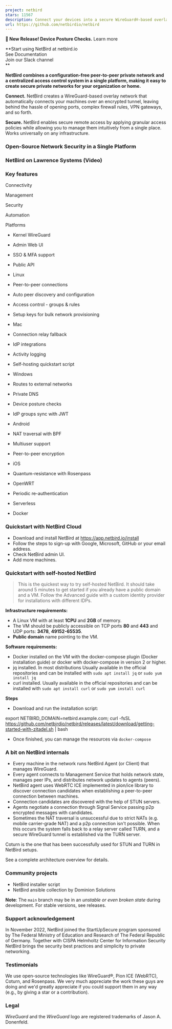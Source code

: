 ```yaml
---
project: netbird
stars: 11567
description: Connect your devices into a secure WireGuard®-based overlay network with SSO, MFA and granular access controls.
url: https://github.com/netbirdio/netbird
---
```


**🐣 New Release! Device Posture Checks.** Learn more

  

  
  

**Start using NetBird at netbird.io  
See Documentation  
Join our Slack channel  
**

  

**NetBird combines a configuration-free peer-to-peer private network and a centralized access control system in a single platform, making it easy to create secure private networks for your organization or home.**

**Connect.** NetBird creates a WireGuard-based overlay network that automatically connects your machines over an encrypted tunnel, leaving behind the hassle of opening ports, complex firewall rules, VPN gateways, and so forth.

**Secure.** NetBird enables secure remote access by applying granular access policies while allowing you to manage them intuitively from a single place. Works universally on any infrastructure.

### Open-Source Network Security in a Single Platform

### NetBird on Lawrence Systems (Video)

### Key features

Connectivity

Management

Security

Automation

Platforms

-   Kernel WireGuard

-   Admin Web UI

-   SSO & MFA support

-   Public API

-   Linux

-   Peer-to-peer connections

-   Auto peer discovery and configuration

-   Access control - groups & rules

-   Setup keys for bulk network provisioning

-   Mac

-   Connection relay fallback

-   IdP integrations

-   Activity logging

-   Self-hosting quickstart script

-   Windows

-   Routes to external networks

-   Private DNS

-   Device posture checks

-   IdP groups sync with JWT

-   Android

-   NAT traversal with BPF

-   Multiuser support

-   Peer-to-peer encryption

-   iOS

-   Quantum-resistance with Rosenpass

-   OpenWRT

-   Periodic re-authentication

-   Serverless

-   Docker

### Quickstart with NetBird Cloud

-   Download and install NetBird at https://app.netbird.io/install
-   Follow the steps to sign-up with Google, Microsoft, GitHub or your email address.
-   Check NetBird admin UI.
-   Add more machines.

### Quickstart with self-hosted NetBird

> This is the quickest way to try self-hosted NetBird. It should take around 5 minutes to get started if you already have a public domain and a VM. Follow the Advanced guide with a custom identity provider for installations with different IDPs.

**Infrastructure requirements:**

-   A Linux VM with at least **1CPU** and **2GB** of memory.
-   The VM should be publicly accessible on TCP ports **80** and **443** and UDP ports: **3478**, **49152-65535**.
-   **Public domain** name pointing to the VM.

**Software requirements:**

-   Docker installed on the VM with the docker-compose plugin (Docker installation guide) or docker with docker-compose in version 2 or higher.
-   jq installed. In most distributions Usually available in the official repositories and can be installed with `sudo apt install jq` or `sudo yum install jq`
-   curl installed. Usually available in the official repositories and can be installed with `sudo apt install curl` or `sudo yum install curl`

**Steps**

-   Download and run the installation script:

export NETBIRD\_DOMAIN=netbird.example.com; curl -fsSL https://github.com/netbirdio/netbird/releases/latest/download/getting-started-with-zitadel.sh | bash

-   Once finished, you can manage the resources via `docker-compose`

### A bit on NetBird internals

-   Every machine in the network runs NetBird Agent (or Client) that manages WireGuard.
-   Every agent connects to Management Service that holds network state, manages peer IPs, and distributes network updates to agents (peers).
-   NetBird agent uses WebRTC ICE implemented in pion/ice library to discover connection candidates when establishing a peer-to-peer connection between machines.
-   Connection candidates are discovered with the help of STUN servers.
-   Agents negotiate a connection through Signal Service passing p2p encrypted messages with candidates.
-   Sometimes the NAT traversal is unsuccessful due to strict NATs (e.g. mobile carrier-grade NAT) and a p2p connection isn't possible. When this occurs the system falls back to a relay server called TURN, and a secure WireGuard tunnel is established via the TURN server.

Coturn is the one that has been successfully used for STUN and TURN in NetBird setups.

See a complete architecture overview for details.

### Community projects

-   NetBird installer script
-   NetBird ansible collection by Dominion Solutions

**Note**: The `main` branch may be in an _unstable or even broken state_ during development. For stable versions, see releases.

### Support acknowledgement

In November 2022, NetBird joined the StartUpSecure program sponsored by The Federal Ministry of Education and Research of The Federal Republic of Germany. Together with CISPA Helmholtz Center for Information Security NetBird brings the security best practices and simplicity to private networking.

### Testimonials

We use open-source technologies like WireGuard®, Pion ICE (WebRTC), Coturn, and Rosenpass. We very much appreciate the work these guys are doing and we'd greatly appreciate if you could support them in any way (e.g., by giving a star or a contribution).

### Legal

_WireGuard_ and the _WireGuard_ logo are registered trademarks of Jason A. Donenfeld.
